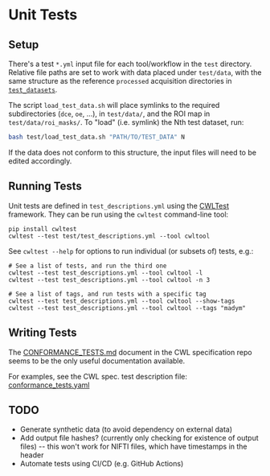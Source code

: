 
# Unit Tests

## Setup

There's a test `*.yml` input file for each tool/workflow in the `test` directory.
Relative file paths are set to work with data placed under `test/data`, with
the same structure as the reference `processed` acquisition directories in
[`test_datasets`](https://gitlab.com/manchester_qbi/preclinical_mri/test_datasets).

The script `load_test_data.sh` will place symlinks to the required subdirectories
(`dce`, `oe`, ...), in `test/data/`, and the ROI map in `test/data/roi_masks/`.
To "load" (i.e. symlink) the Nth test dataset, run:

```bash
bash test/load_test_data.sh "PATH/TO/TEST_DATA" N
```

If the data does not conform to this structure, the input files will need to be edited accordingly.

## Running Tests

Unit tests are defined in `test_descriptions.yml` using the [CWLTest](https://cwltest.readthedocs.io/) framework. They can be run using the `cwltest` command-line tool:

```
pip install cwltest
cwltest --test test/test_descriptions.yml --tool cwltool
```

See `cwltest --help` for options to run individual (or subsets of) tests, e.g.:

```
# See a list of tests, and run the third one
cwltest --test test_descriptions.yml --tool cwltool -l
cwltest --test test_descriptions.yml --tool cwltool -n 3

# See a list of tags, and run tests with a specific tag
cwltest --test test_descriptions.yml --tool cwltool --show-tags
cwltest --test test_descriptions.yml --tool cwltool --tags "madym"
```

## Writing Tests

The [CONFORMANCE_TESTS.md](https://github.com/common-workflow-language/cwl-v1.2/blob/main/CONFORMANCE_TESTS.md) document in the CWL specification repo seems to be the only useful documentation available.

For examples, see the CWL spec. test description file: [conformance_tests.yaml](https://github.com/common-workflow-language/cwl-v1.2/blob/main/conformance_tests.yaml)


## TODO

- Generate synthetic data (to avoid dependency on external data)
- Add output file hashes? (currently only checking for existence of output files) -- this won't work for NIFTI files, which have timestamps in the header
- Automate tests using CI/CD (e.g. GitHub Actions)

